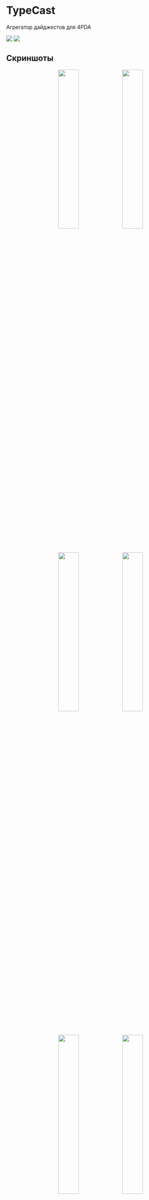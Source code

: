 # TypeCast
 Агрегатор дайджестов для 4PDA

<a href="https://github.com/Keddnyo/TypeCast/releases"><img src="https://img.shields.io/github/downloads/keddnyo/typecast/total?style=for-the-badge"></a>
<a href="https://github.com/Keddnyo/TypeCast/releases/latest"><img src="https://img.shields.io/github/downloads/keddnyo/typecast/latest/total?label=Latest%20downloads&style=for-the-badge"></a>

## Скриншоты
<p align="center">
  <img src="https://user-images.githubusercontent.com/65981689/235791001-803bc05f-81db-4d64-a537-4feeb1508f20.jpg" max-width="100%" width="33%">
  <img src="https://user-images.githubusercontent.com/65981689/235791005-ffd1f12a-363d-4736-bbc1-ad80f5d3418a.jpg" max-width="100%" width="33%">
  <img src="https://user-images.githubusercontent.com/65981689/235791010-c2d0880e-46ba-49ad-9e20-5c97a2d10f13.jpg" max-width="100%" width="33%">
  <img src="https://user-images.githubusercontent.com/65981689/235791011-52b17459-6e90-4486-9e97-6f62a1b4874a.jpg" max-width="100%" width="33%">
  <img src="https://user-images.githubusercontent.com/65981689/235791016-d419b331-2287-4127-ac89-1757150dac56.jpg" max-width="100%" width="33%">
  <img src="https://user-images.githubusercontent.com/65981689/235791018-c991bb08-efd3-456a-a668-26f3888066f8.jpg" max-width="100%" width="33%">
  <img src="https://user-images.githubusercontent.com/65981689/235791020-28144f89-47b1-4e62-9321-273ea909007d.jpg" max-width="100%" width="33%">
  <img src="https://user-images.githubusercontent.com/65981689/235791023-6197ca9a-db0b-45da-a859-3be1e6772969.jpg" max-width="100%" width="33%">
</p>

## Возможности:
* Приложение TypeCast позволяет буквально в одно касание создать дайджест программ.

* Доступны три раздела:
  1. Android - Программы
  2. Android - Игры
  3. Программы для Носимых устройств


* По умолчанию при первом открытии - выбирается раздел "Android - программы", однако программа запоминает какой раздел был выбран перед её закрытием, и откроет его при следующем открытии.

* При каждом открытии приложения, выбирается период дат за текущую неделю.

* В заголовке приложения отображается выбранный раздел и период.
* Нажатие по заголовку перемещает дайджест в начало.

* Форматирование текста дайджеста уникально для каждого из разделов.

* Ссылки в тексте дайджеста - кликабельны. Можно сразу перейти в нужную тему.

* Кнопка "Отправить" - копирует дайджест в буфер обмена и открывает соответствующую тему для публикации дайджеста. Остаётся только вставить текст и опубликовать пост.

* Поддерживается светлая и тёмная темы.
* Тёмная тема - AMOLED.

* Цветовая схема программы меняется в зависимости от выбранного раздела.

* По умолчанию поддерживается перенос текста дайджеста, однако его можно выключить в настройках.

* Приложение доступно для разных платформ:
  1. Android 4.1 и выше
  2. Windows 10 и выше

[Show on English](https://github.com/Keddnyo/TypeCast/blob/main/README.md)
